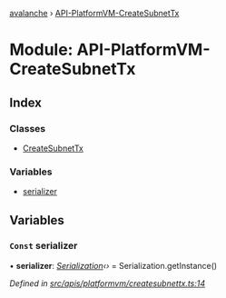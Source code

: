 [avalanche](../README.md) › [API-PlatformVM-CreateSubnetTx](api_platformvm_createsubnettx.md)

# Module: API-PlatformVM-CreateSubnetTx

## Index

### Classes

* [CreateSubnetTx](../classes/api_platformvm_createsubnettx.createsubnettx.md)

### Variables

* [serializer](api_platformvm_createsubnettx.md#const-serializer)

## Variables

### `Const` serializer

• **serializer**: *[Serialization](../classes/utils_serialization.serialization.md)‹›* = Serialization.getInstance()

*Defined in [src/apis/platformvm/createsubnettx.ts:14](https://github.com/ava-labs/avalanchejs/blob/1a2866a/src/apis/platformvm/createsubnettx.ts#L14)*
